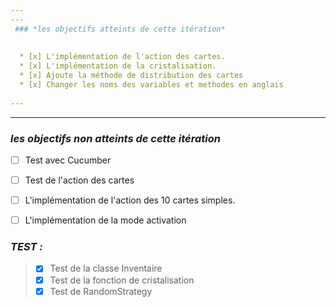 ```yaml
---
---
 ### *les objectifs atteints de cette itération*
 
   
  * [x] L'implémentation de l'action des cartes.
  * [x] L'implémentation de la cristalisation.
  * [x] Ajoute la méthode de distribution des cartes
  * [x] Changer les noms des variables et methodes en anglais
  
---
```

---

 ### *les objectifs non atteints de cette itération*
 * [ ] Test avec Cucumber
 * [ ] Test de l'action des cartes
 * [ ] L'implémentation de l'action des 10 cartes simples.
 * [ ] L'implémentation de la mode activation
  


### *TEST :*
>  * [x] Test de la classe Inventaire
>  * [x] Test de la fonction de cristalisation 
>  * [x] Test de RandomStrategy
